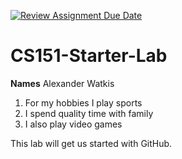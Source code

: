 [![Review Assignment Due Date](https://classroom.github.com/assets/deadline-readme-button-22041afd0340ce965d47ae6ef1cefeee28c7c493a6346c4f15d667ab976d596c.svg)](https://classroom.github.com/a/SaEpsRqx)
# CS151-Starter-Lab
**Names**
Alexander Watkis

1. For my hobbies I play sports
2. I spend quality time with family
3. I also play video games

This lab will get us started with GitHub.
